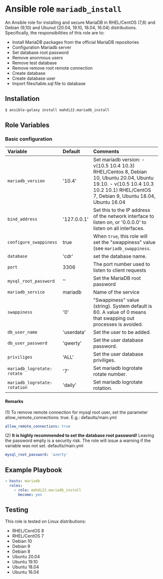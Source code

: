 # Ansible role `mariadb_install`


An Ansible role for installing and secure MariaDB in RHEL/CentOS (7,8) and Debian (9,10) and Ubunut (20.04, 19.10, 18.04, 16.04) distributions. Specifically, the responsibilities of this role are to:

- Install MariaDB packages from the official MariaDB repositories
- Configuration Mariadb server
- Set database root password
- Remove anonmous users
- Remove test database
- Remove remove root remote connection
- Create database
- Create database user
- Import files/table.sql file to database

## Installation
``` bash
$ ansible-galaxy install mahdi22.mariadb_install
```

## Role Variables

### Basic configuration

| Variable                       | Default         | Comments                                                                                                     |
| :---                           | :---            | :---                                                                                                         |
| `mariadb_version     `         | '10.4'          | Set mariadb version: - v(10.5 10.4 10.3) RHEL/Centos 8, Debian 10, Ubuntu 20.04, Ubuntu 19.10. - v(10.5 10.4 10.3 10.2 10.1) RHEL/CentOS 7, Debian 9,  Ubuntu 18.04, Ubuntu 16.04                                                                                         |
| `bind_address`                 | '127.0.0.1'     | Set this to the IP address of the network interface to listen on, or '0.0.0.0' to listen on all interfaces.  |
| `configure_swappiness`         | true            | When `true`, this role will set the "swappiness" value (see `mariadb_swappiness`.                            |
| `database`                     | 'cdr'           | set the database name.                                                                                       |
| `port`                         | 3306            | The port number used to listen to client requests                                                            |
| `mysql_root_password`          | ''              | Set the MariaDB root password                                                                                |
| `mariadb_service`              | mariadb         | Name of the service                                                                                          |
| `swappiness`                   | '0'             | "Swappiness" value (string). System default is 60. A value of 0 means that swapping out processes is avoided.|
| `db_user_name`                 | 'userdata'      | Set the user to be added.                                                                                    |
| `db_user_password`             | 'qwerty'        | Set the user database password.                                                                              |
| `priviliges`                   | 'ALL'           | Set the user database priviliges.                                                                            |
| `mariadb_logrotate: rotate`    | '7'             | Set mariadb logrotate rotate number.                                                                         |
| `mariadb_logrotate: rotation`  | 'daily'         | Set mariadb logrotate rotation.                                                                              |

#### Remarks

(1) To remove remote connection for mysql root user, set the parameter allow_remote_connections: true. E.g.:
defaults/main.yml
```yaml
allow_remote_connections: true
```

(2) **It is highly recommended to set the database root password!** Leaving the password empty is a  security risk. The role will issue a warning if the variable was not set.
defaults/main.yml
```Yaml
mysql_root_password: 'azerty'
```


## Example Playbook

```Yaml
- hosts: mariadb
  roles:
    - role: mahdi22.mariadb_install
      become: yes
```

## Testing

This role is tested on Linux distributions:

- RHEL/CentOS 8
- RHEL/CentOS 7
- Debian 10
- Debian 9
- Debian 8
- Ubuntu 20.04
- Ubuntu 19.10
- Ubuntu 18.04
- Ubuntu 16.04
